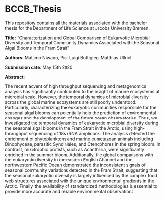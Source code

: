 # BCCB_Thesis
This repository contains all the materials associated with the bachelor thesis for the Department of Life Science at Jacobs University Bremen.

**Title:** “Characterization and Global Comparison of Eukaryotic Microbial Diversity and Temporal Community Dynamics Associated with the Seasonal Algal Blooms in the Fram Strait”

**Authors**: Matomo Niwano, Pier Luigi Buttigieg, Matthias Ullrich

S**ubmission date**: May 15th 2020

**Abstract**:

The recent advent of high throughput sequencing and metagenomics analysis has significantly contributed to the insight of marine ecosystems at microbial scale. However, the temporal dynamics of microbial diversity across the global marine ecosystems are still poorly understood. Particularly, characterizing the eukaryotic communities responsible for the seasonal algal blooms can potentially help the prediction of environmental changes and the development of the future ocean observatories. Thus, we investigated the temporal dynamics of eukaryotic microbial diversity during the seasonal algal blooms in the Fram Strait in the Arctic, using high-throughput sequencing of 18s rRNA amplicons. The analysis detected the enrichment of phytoplanktons and marine eumetazoan animals including Dinophyceae, parasitic Syndiniales, and Ctenophores in the spring bloom. In contrast, mixotrophic protists, such as Acantharia, were significantly enriched in the summer bloom. Additionally, the global comparisons with the eukaryotic diversity in the eastern English Channel and the northwestern Pacific Ocean demonstrated the inconsistent signals of seasonal community variations detected in the Fram Strait, suggesting that the seasonal eukaryotic diversity is largely influenced by the complex food web structures associated with the unique environmental gradients in the Arctic. Finally, the availability of standardized methodologies is essential to provide more accurate and reliable environmental observations.



